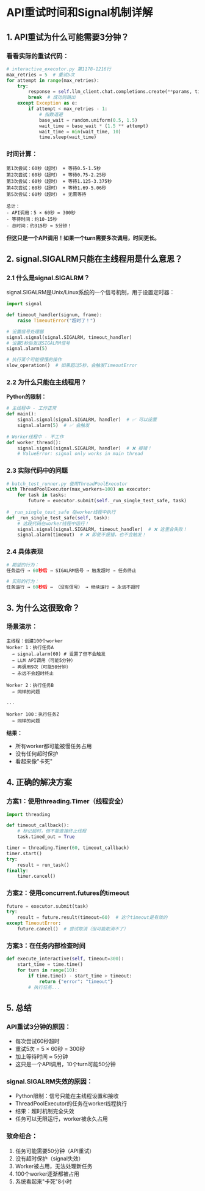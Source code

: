 # API重试时间和Signal机制详解

## 1. API重试为什么可能需要3分钟？

### 看看实际的重试代码：
```python
# interactive_executor.py 第1178-1216行
max_retries = 5  # 重试5次
for attempt in range(max_retries):
    try:
        response = self.llm_client.chat.completions.create(**params, timeout=60)
        break  # 成功则跳出
    except Exception as e:
        if attempt < max_retries - 1:
            # 指数退避
            base_wait = random.uniform(0.5, 1.5)
            wait_time = base_wait * (1.5 ** attempt)
            wait_time = min(wait_time, 10)
            time.sleep(wait_time)
```

### 时间计算：
```
第1次尝试：60秒（超时） + 等待0.5-1.5秒
第2次尝试：60秒（超时） + 等待0.75-2.25秒  
第3次尝试：60秒（超时） + 等待1.125-3.375秒
第4次尝试：60秒（超时） + 等待1.69-5.06秒
第5次尝试：60秒（超时） + 无需等待

总计：
- API调用：5 × 60秒 = 300秒
- 等待时间：约10-15秒
- 总时间：约315秒 ≈ 5分钟！
```

**但这只是一个API调用！如果一个turn需要多次调用，时间更长。**

## 2. signal.SIGALRM只能在主线程用是什么意思？

### 2.1 什么是signal.SIGALRM？

signal.SIGALRM是Unix/Linux系统的一个信号机制，用于设置定时器：

```python
import signal

def timeout_handler(signum, frame):
    raise TimeoutError("超时了！")

# 设置信号处理器
signal.signal(signal.SIGALRM, timeout_handler)
# 设置5秒后发送SIGALRM信号
signal.alarm(5)

# 执行某个可能很慢的操作
slow_operation()  # 如果超过5秒，会触发TimeoutError
```

### 2.2 为什么只能在主线程用？

**Python的限制：**
```python
# 主线程中 - 工作正常
def main():
    signal.signal(signal.SIGALRM, handler)  # ✅ 可以设置
    signal.alarm(5)  # ✅ 会触发
    
# Worker线程中 - 不工作
def worker_thread():
    signal.signal(signal.SIGALRM, handler)  # ❌ 报错！
    # ValueError: signal only works in main thread
```

### 2.3 实际代码中的问题

```python
# batch_test_runner.py 使用ThreadPoolExecutor
with ThreadPoolExecutor(max_workers=100) as executor:
    for task in tasks:
        future = executor.submit(self._run_single_test_safe, task)
        
# _run_single_test_safe 在worker线程中执行
def _run_single_test_safe(self, task):
    # 这段代码在worker线程中运行！
    signal.signal(signal.SIGALRM, timeout_handler)  # ❌ 这里会失败！
    signal.alarm(timeout)  # ❌ 即使不报错，也不会触发！
```

### 2.4 具体表现

```python
# 期望的行为：
任务运行 → 60秒后 → SIGALRM信号 → 触发超时 → 任务终止

# 实际的行为：
任务运行 → 60秒后 → （没有信号） → 继续运行 → 永远不超时
```

## 3. 为什么这很致命？

### 场景演示：

```
主线程：创建100个worker
Worker 1：执行任务A
  → signal.alarm(60) # 设置了但不会触发
  → LLM API调用（可能5分钟）
  → 再调用9次（可能50分钟）
  → 永远不会超时终止

Worker 2：执行任务B
  → 同样的问题
  
...

Worker 100：执行任务Z
  → 同样的问题
```

**结果：**
- 所有worker都可能被慢任务占用
- 没有任何超时保护
- 看起来像"卡死"

## 4. 正确的解决方案

### 方案1：使用threading.Timer（线程安全）
```python
import threading

def timeout_callback():
    # 标记超时，但不能直接终止线程
    task.timed_out = True

timer = threading.Timer(60, timeout_callback)
timer.start()
try:
    result = run_task()
finally:
    timer.cancel()
```

### 方案2：使用concurrent.futures的timeout
```python
future = executor.submit(task)
try:
    result = future.result(timeout=60)  # 这个timeout是有效的
except TimeoutError:
    future.cancel()  # 尝试取消（但可能取消不了）
```

### 方案3：在任务内部检查时间
```python
def execute_interactive(self, timeout=300):
    start_time = time.time()
    for turn in range(10):
        if time.time() - start_time > timeout:
            return {"error": "timeout"}
        # 执行任务...
```

## 5. 总结

### API重试3分钟的原因：
- 每次尝试60秒超时
- 重试5次 = 5 × 60秒 = 300秒
- 加上等待时间 ≈ 5分钟
- 这只是一个API调用，10个turn可能50分钟

### signal.SIGALRM失效的原因：
- Python限制：信号只能在主线程设置和接收
- ThreadPoolExecutor的任务在worker线程执行
- 结果：超时机制完全失效
- 任务可以无限运行，worker被永久占用

### 致命组合：
1. 任务可能需要50分钟（API重试）
2. 没有超时保护（signal失效）
3. Worker被占用，无法处理新任务
4. 100个worker逐渐都被占用
5. 系统看起来"卡死"8小时
